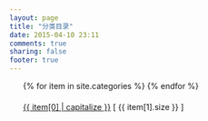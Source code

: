```yaml
---
layout: page
title: "分类目录"
date: 2015-04-10 23:11
comments: true
sharing: false
footer: true
---
```


<style type="text/css">
    li {
        float:left;
        margin-right:20px;
        margin-top:20px;
        list-style-type:none;
    }

</style>

<ul>
{% for item in site.categories %}
    <li><a href="/blog/categories/{{ item[0] }}/">{{ item[0] | capitalize }}</a> [ {{ item[1].size }} ]</li>
{% endfor %}
</ul>
